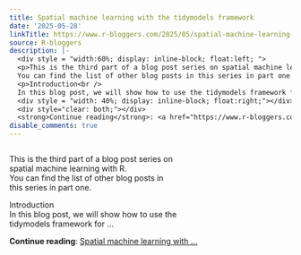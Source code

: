 ```yaml
---
title: Spatial machine learning with the tidymodels framework
date: '2025-05-28'
linkTitle: https://www.r-bloggers.com/2025/05/spatial-machine-learning-with-the-tidymodels-framework/
source: R-bloggers
description: |-
  <div style = "width:60%; display: inline-block; float:left; ">
  <p>This is the third part of a blog post series on spatial machine learning with R.<br />
  You can find the list of other blog posts in this series in part one.</p>
  <p>Introduction<br />
  In this blog post, we will show how to use the tidymodels framework for ...</p></div>
  <div style = "width: 40%; display: inline-block; float:right;"></div>
  <div style="clear: both;"></div>
  <strong>Continue reading</strong>: <a href="https://www.r-bloggers.com/2025/05/spatial-machine-learning-with-the-tidymodels-framework/">Spatial machine learning with ...
disable_comments: true
---
```

<div style = "width:60%; display: inline-block; float:left; ">
<p>This is the third part of a blog post series on spatial machine learning with R.<br />
You can find the list of other blog posts in this series in part one.</p>
<p>Introduction<br />
In this blog post, we will show how to use the tidymodels framework for ...</p></div>
<div style = "width: 40%; display: inline-block; float:right;"></div>
<div style="clear: both;"></div>
<strong>Continue reading</strong>: <a href="https://www.r-bloggers.com/2025/05/spatial-machine-learning-with-the-tidymodels-framework/">Spatial machine learning with ...